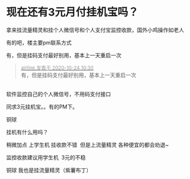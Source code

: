 # 现在还有3元月付挂机宝吗？


拿来挂流量精灵和挂个人微信号和个人支付宝监控收款，国外小鸡操作如老人

有的吧，楼主要pm联系方式

有，但是挂码支付最好别用，基本上一天重启一次<img src="static/image/smiley/default/lol.gif" smilieid="12" border="0" alt="" />

<div class="quote"><blockquote><font size="2"><a href="https://www.hostloc.com/forum.php?mod=redirect&amp;goto=findpost&amp;pid=9344672&amp;ptid=757884" target="_blank"><font color="#999999">airline 发表于 2020-10-24 10:30</font></a></font><br />
有，但是挂码支付最好别用，基本上一天重启一次</blockquote></div><br />
软件监控自己的个人微信号，不用码支付接口

同求3元挂机宝。。有的PM下。

铜球

挂机有什么用吗？

稍微加点 上学生机 挂收款不错&nbsp;&nbsp;但是上流量精灵 各种便宜的都会劝退~<br />


监控收款建议用学生机&nbsp;&nbsp;3元的不稳

铜球 我也是挂流量精灵（紫薯布丁）
